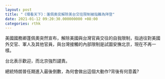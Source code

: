 ```yaml
---
layout: post
title: "《環看天下》：蓬佩奧突解除美台交往限制被指難為拜登"
date: 2021-01-12 09:20:30.000000000 +08:00
categories: rthk
---
```


美國國務卿蓬佩奧突然宣布，解除美國與台灣官員交往的自我限制，指過往對美國外交官、軍人及其他官員，與台灣接觸的內部限制是試圖安撫北京，現在不再一樣。

台北表示歡迎，而北京強烈譴責。

總統特朗普任期進入最後倒數，為何會做出這個大動作?背後有何意義?
